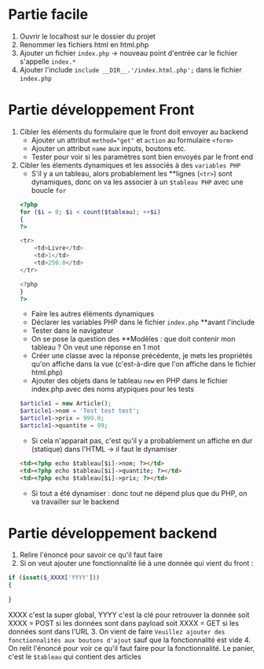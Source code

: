 # Partie facile

1. Ouvrir le localhost sur le dossier du projet
2. Renommer les fichiers html en html.php
3. Ajouter un fichier `index.php` -> nouveau point d'entrée car le fichier s'appelle `index.*`
4. Ajouter l'include `include __DIR__.'/index.html.php';` dans le fichier `index.php`

# Partie développement Front

1. Cibler les éléments du formulaire que le front doit envoyer au backend
    - Ajouter un attribut `method="get"` et `action` au formulaire `<form>`
    - Ajouter un attribut `name` aux inputs, boutons etc.
    - Tester pour voir si les paramètres sont bien envoyés par le front end
2. Cibler les élements dynamiques et les associés à des `variables PHP`
    - S'il y a un tableau, alors probablement les **lignes (`<tr>`) sont dynamiques, donc on va les associer à un `$tableau PHP` avec une boucle `for`
    ```php
    <?php
    for ($i = 0; $i < count($tableau); ++$i)
    {
    ?>

    <tr>
        <td>Livre</td>
        <td>1</td>
        <td>250.0</td>
    </tr>

    <?php
    }
    ?>
    ```
    - Faire les autres éléments dynamiques
    - Déclarer les variables PHP dans le fichier `index.php` **avant l'include
    - Tester dans le navigateur
    - On se pose la question des **Modèles : que doit contenir mon tableau ? On veut une réponse en 1 mot
    - Créer une classe avec la réponse précédente, je mets les propriétés qu'on affiche dans la vue (c'est-à-dire que l'on affiche dans le fichier html.php)
    - Ajouter des objets dans le tableau `new` en PHP dans le fichier index.php avec des noms atypiques pour les tests
    ```php
    $article1 = new Article();
    $article1->nom = 'Test test test';
    $article1->prix = 999.0;
    $article1->quantite = 99;
    ```
    - Si cela n'apparait pas, c'est qu'il y a probablement un affiche en dur (statique) dans l'HTML -> il faut le dynamiser
    ```html
    <td><?php echo $tableau[$i]->nom; ?></td>
    <td><?php echo $tableau[$i]->quantite; ?></td>
    <td><?php echo $tableau[$i]->prix; ?></td>
    ```
    - Si tout a été dynamiser : donc tout ne dépend plus que du PHP, on va travailler sur le backend

# Partie développement backend

1. Relire l'énoncé pour savoir ce qu'il faut faire
2. Si on veut ajouter une fonctionnalité lié à une donnée qui vient du front :
```php
if (isset($_XXXX['YYYY']))
{
    
}
```
XXXX c'est la super global, YYYY c'est la clé pour retrouver la donnée
soit XXXX = POST si les données sont dans payload soit XXXX = GET si les données sont dans l'URL
3. On vient de faire `Veuillez ajouter des fonctionnalités aux boutons d'ajout` sauf que la fonctionnalité est vide
4. On relit l'énoncé pour voir ce qu'il faut faire pour la fonctionnalité. Le panier, c'est le `$tableau` qui contient des articles